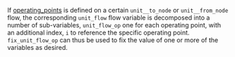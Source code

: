 If [operating\_points](@ref) is defined on a certain `unit__to_node` or `unit__from_node` flow, the corresponding `unit_flow` flow variable is decomposed into a number of sub-variables, `unit_flow_op` one for each operating point, with an additional index, `i` to reference the specific operating point. `fix_unit_flow_op` can thus be used to fix the value of one or more of the variables as desired.